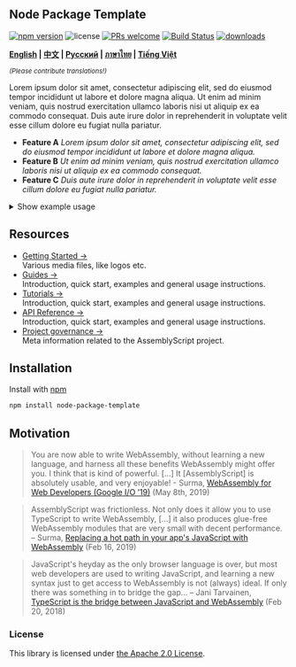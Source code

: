 ## Node Package Template

[![npm version](https://img.shields.io/npm/v/style-dictionary.svg?style=flat-square)](https://badge.fury.io/js/style-dictionary) ![license](https://img.shields.io/npm/l/style-dictionary.svg?style=flat-square) [![PRs welcome](https://img.shields.io/badge/PRs-welcome-brightgreen.svg?style=flat-square)](https://github.com/amzn/style-dictionary/blob/master/CONTRIBUTING.md#submitting-pull-requests) [![Build Status](https://img.shields.io/travis/amzn/style-dictionary.svg?style=flat-square)](https://travis-ci.org/amzn/style-dictionary) [![downloads](https://img.shields.io/npm/dm/style-dictionary.svg?style=flat-square)](https://www.npmjs.com/package/style-dictionary)

<strong>
  <a href="README.md">English</a> |
  <a href="README-zh-cn.md">中文</a> |
  <a href="README-ru-ru.md">Русский</a> |
  <a href="README-th-th.md">ภาษาไทย</a> |
  <a href="README-vi-vn.md">Tiếng Việt</a>
</strong>

<sup><em>(Please contribute translations!)</em></sup>

Lorem ipsum dolor sit amet, consectetur adipiscing elit, sed do eiusmod tempor incididunt ut labore et dolore magna aliqua. Ut enim ad minim veniam, quis nostrud exercitation ullamco laboris nisi ut aliquip ex ea commodo consequat. Duis aute irure dolor in reprehenderit in voluptate velit esse cillum dolore eu fugiat nulla pariatur.

- **Feature A** _Lorem ipsum dolor sit amet, consectetur adipiscing elit, sed do eiusmod tempor incididunt ut labore et dolore magna aliqua._
- **Feature B** _Ut enim ad minim veniam, quis nostrud exercitation ullamco laboris nisi ut aliquip ex ea commodo consequat._
- **Feature C** _Duis aute irure dolor in reprehenderit in voluptate velit esse cillum dolore eu fugiat nulla pariatur._

<details>
<summary>Show example usage</summary>

<br />

Import the `nodePackageTemplate` utility.

```ts
import {nodePackageTemplate} from "node-package-template";
// (a: string, b: string) => void
```

The `nodePackageTemplate` export is a function which accepts two strings and does something with them.

```ts
nodePackageTemplate("hello", "world");
nodePackageTemplate("uncle", "snoopdog");
```

We can do another cool thing with this function.

```ts
nodePackageTemplate.cool("hello", "world");
nodePackageTemplate.cool("uncle", "snoopdog");
```

</details>

## Resources

- [Getting Started &rarr;](./media)<br />Various media files, like logos etc.
- [Guides &rarr;](https://docs.assemblyscript.org)<br />Introduction, quick start, examples and general usage instructions.
- [Tutorials &rarr;](https://docs.assemblyscript.org)<br />Introduction, quick start, examples and general usage instructions.
- [API Reference &rarr;](https://docs.assemblyscript.org)<br />Introduction, quick start, examples and general usage instructions.
- [Project governance &rarr;](https://github.com/AssemblyScript/meta)<br />Meta information related to the AssemblyScript project.

## Installation

Install with [npm](http://npmjs.org/)

```sh
npm install node-package-template
```

## Motivation

> You are now able to write WebAssembly, without learning a new language, and harness all these benefits WebAssembly might offer you. I think that is kind of powerful. [...] It [AssemblyScript] is absolutely usable, and very enjoyable! - Surma, [WebAssembly for Web Developers (Google I/O ’19)](https://youtu.be/njt-Qzw0mVY) (May 8th, 2019)

> AssemblyScript was frictionless. Not only does it allow you to use TypeScript to write WebAssembly, [...] it also produces glue-free WebAssembly modules that are very small with decent performance. – Surma, [Replacing a hot path in your app's JavaScript with WebAssembly](https://developers.google.com/web/updates/2019/02/hotpath-with-wasm) (Feb 16, 2019)

> JavaScript's heyday as the only browser language is over, but most web developers are used to writing JavaScript, and learning a new syntax just to get access to WebAssembly is not (always) ideal. If only there was something in to bridge the gap… – Jani Tarvainen, [TypeScript is the bridge between JavaScript and WebAssembly](https://malloc.fi/typescript-bridge-javascript-webassembly) (Feb 20, 2018)

### License

This library is licensed under [the Apache 2.0 License](LICENSE.md).

